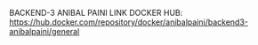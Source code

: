 BACKEND-3
ANIBAL PAINI
LINK DOCKER HUB:
https://hub.docker.com/repository/docker/anibalpaini/backend3-anibalpaini/general